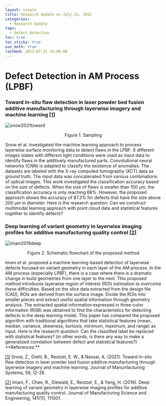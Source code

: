 ```yaml
---
layout: single
title: Research Update on July 21, 2022
categories: 
  - Research Update
tags:       
  - Defect Detection
toc: true
toc_sticky: true
use_math: true
lastmod: 2022-07-21 15:00:00
---
```


# Defect Detection in AM Process (LPBF)


### Toward in-situ flaw detection in laser powder bed fusion additive manufacturing through layerwise imagery and machine learning <b id="a1">[[1]](#f1)</b>
![snow2021toward](https://user-images.githubusercontent.com/15663593/180334993-3b279f3d-b7fe-401f-a4b1-5b7a8d6ba659.png)
<p align="center"> Figure 1. Sampling </p>

Snow et al. investigated the machine learning approach to process layerwise surface monitoring data to detect flaws in the LPBF. 6 different images states with different light conditions were used as input data to identify flaws in the additively manufactured parts. Convolutional neural networks (CNN) is adapted to classify the existence of anomalies. The datasets are labeled with the X-ray computed tomography (XCT) data as ground truth. The input data was concatenated from various combinations of optical images. This work investigated the classification accuracy based on the size of defects. When the size of flaws is smaller than 100 μm, the classification accuracy is only reaching 68%. However, the proposed approach shows the accuracy of 87.3% for defects that have the size above 200 μm in diameter. Here is the research question: Can we construct multimodal learning approach with point cloud data and statistical features together to identify defects?


### Deep learning of variant geometry in layerwise imaging profiles for additive manufacturing quality control <b id="a2">[[2]](#f2)</b>
![imani2019deep](https://user-images.githubusercontent.com/15663593/180366725-743df8d9-2aa5-4e66-aa4e-e8f9cbf57bc4.png)

<p align="center"> Figure 2. Schematic flowchart of the proposed method </p>
Imani et al. proposed a machine learning-based detection of layerwise defects focused on variant geometry in each layer of the AM process. In the AM process (especially LPBF), there is a case where there is a dramatic change in build geometries from one layer to the next. This proposed method introduces layerwise region of interest (ROI) estimation to overcome these difficulties. Based on the slice data extracted from the design file (CAD), ROIs are derived from the surface image. Divide the ROIs into smaller pieces and extract useful spatial information through geometry analysis. The extracted spatial information expressed in three-color information (RGB) was obtained to find the characteristics for detecting defects in the deep learning model. This paper has compared the proposed algorithm with traditional algorithms that take statistical features (mean, median, variance, skewness, kurtosis, minimum, maximum, and range) as input. Here is the research question: Can the classified label be replaced with statistical features? (in other words, is there any way to make a generalized correlation between defect and statistical features?)

<br/>
**References:**

<b id="f1"></b>[[1]](#a1) Snow, Z., Diehl, B., Reutzel, E. W., & Nassar, A. (2021). Toward in-situ flaw detection in laser powder bed fusion additive manufacturing through layerwise imagery and machine learning. Journal of Manunfacturing Systems, 59, 12-26.

<b id="f2"></b>[[2]](#a2) Imani, F., Chen, R., Diewald, E., Reutzel, E., & Yang, H. (2019). Deep learning of variant geometry in layerwise imaging profiles for additive manufacturing quality control. Journal of Manufacturing Science and Engineering, 141(11), 111001.
